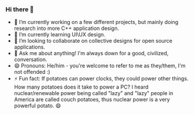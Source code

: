 ### Hi there 👋

- 🔭 I’m currently working on a few different projects, but mainly doing research into more C++ application design.
- 🌱 I’m currently learning UI\UX design.
- 👯 I’m looking to collaborate on collective designs for open source applications.
- 💬 Ask me about anything! I'm always down for a good, civilized, conversation.
- 😄 Pronouns: He/him - you're welcome to refer to me as they/them, I'm not offended :)
- ⚡ Fun fact: If potatoes can power clocks, they could power other things. How many potatoes does it take to power a PC? I heard nuclear/renewable power being called "lazy" and "lazy" people in America are called couch potatoes, thus nuclear power is a very powerful potato. 😄
